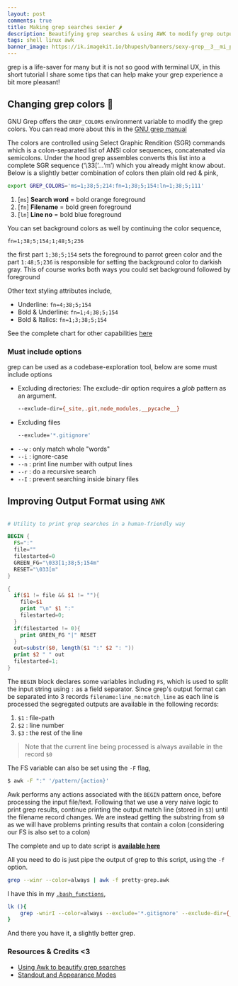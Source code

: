 ```yaml
---
layout: post
comments: true
title: Making grep searches sexier 🌶️
description: Beautifying grep searches & using AWK to modify grep output. Changing grep colors. 
tags: shell linux awk
banner_image: https://ik.imagekit.io/bhupesh/banners/sexy-grep__3__mi_pC8-ge.png
---
```


grep is a life-saver for many but it is not so good with terminal UX, in this short tutorial I share some tips that can help make your grep experience a bit more pleasant!


## Changing grep colors 🌈️

GNU Grep offers the `GREP_COLORS` environment variable to modify the grep colors. You can read more about this in the [GNU grep manual](https://www.gnu.org/software/grep/manual/grep.html#index-GREP_005fCOLORS-environment-variable)

The colors are controlled using Select Graphic Rendition (SGR) commands which is a colon-separated list of ANSI color sequences, concatenated via semicolons. Under the hood grep assembles converts this list into a complete SGR sequence (‘\33[’...‘m’) which you already might know about.
Below is a slightly better combination of colors then plain old red & pink,

```bash
export GREP_COLORS='ms=1;38;5;214:fn=1;38;5;154:ln=1;38;5;111'
```

1. [`ms`] **Search word** = bold orange foreground
2. [`fn`] **Filename** = bold green foreground
3. [`ln`] **Line no** = bold blue foreground

You can set background colors as well by continuing the color sequence,
```
fn=1;38;5;154;1;48;5;236
```
the first part `1;38;5;154` sets the foreground to parrot green color and the part `1:48;5;236` is responsible for setting the background color to darkish gray. This of course works both ways you could set background followed by foreground

Other text styling attributes include,

- Underline: `fn=4;38;5;154`
- Bold & Underline: `fn=1;4;38;5;154`
- Bold & Italics: `fn=1;3;38;5;154`

See the complete chart for other capabilities [here](https://askubuntu.com/a/1042242/1001787)

### Must include options

grep can be used as a codebase-exploration tool, below are some must include options

- Excluding directories:
  The exclude-dir option requires a _glob_ pattern as an argument.
  ```bash
  --exclude-dir={_site,.git,node_modules,__pycache__}
  ```
- Excluding files
  ```bash
  --exclude='*.gitignore'
  ```
- `--w` : only match whole "words"
- `--i` : ignore-case
- `--n` : print line number with output lines
- `--r` : do a recursive search
- `--I` : prevent searching inside binary files


## Improving Output Format using `AWK`

```awk

# Utility to print grep searches in a human-friendly way

BEGIN {
  FS=":"
  file=""
  filestarted=0
  GREEN_FG="\033[1;38;5;154m"
  RESET="\033[m"
}

{
  if($1 != file && $1 != ""){
    file=$1
    print "\n" $1 ":"
    filestarted=0;
  }
  if(filestarted != 0){
    print GREEN_FG "|" RESET
  }
  out=substr($0, length($1 ":" $2 ": "))
  print $2 " " out
  filestarted=1;
}
```

The `BEGIN` block declares some variables including `FS`, which is used to split the input string using `:` as a field separator.
Since grep's output format can be separated into 3 records `filename:line_no:match_line` as each line is processed the segregated outputs are available in the following records:

1. `$1` : file-path
2. `$2` : line number
3. `$3` : the rest of the line

> Note that the current line being processed is always available in the record `$0`

The FS variable can also be set using the `-F` flag, 
```bash
$ awk -F ":" '/pattern/{action}'
```

Awk performs any actions associated with the `BEGIN` pattern once, before processing the input file/text. Following that we use a very naive logic to print grep results, continue printing the output match line (stored in `$3`) until the filename record changes. We are instead getting the substring from `$0` as we will have problems printing results that contain a colon (considering our FS is also set to a colon)

The complete and up to date script is [**available here**](https://github.com/Bhupesh-V/.Varshney/blob/master/scripts/pretty-grep.awk)

All you need to do is just pipe the output of grep to this script, using the `-f` option.

```bash
grep --winr --color=always | awk -f pretty-grep.awk
```

I have this in my [`.bash_functions`](https://github.com/Bhupesh-V/.Varshney/blob/master/.bash_functions),

```bash
lk (){ 
    grep -wnirI --color=always --exclude='*.gitignore' --exclude-dir={_site,.git,.github} "$@" | awk '{$1=$1};1' | awk -f ~/Documents/.Varshney/scripts/pretty-grep.awk
}
```

And there you have it, a slightly better grep.

### Resources & Credits \<3
- [Using Awk to beautify grep searches](https://www.endpoint.com/blog/2017/01/18/using-awk-to-beautify-grep-searches)
- [Standout and Appearance Modes](https://www.gnu.org/software/termutils/manual/termcap-1.3/html_node/termcap_33.html#SEC33)

